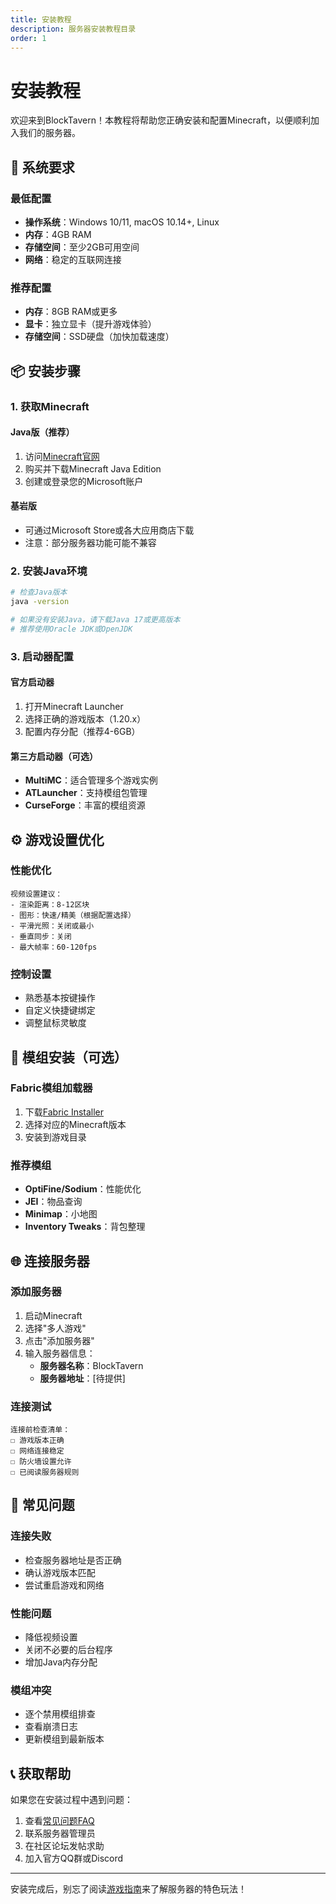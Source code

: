 ```yaml
---
title: 安装教程
description: 服务器安装教程目录
order: 1
---
```


# 安装教程

欢迎来到BlockTavern！本教程将帮助您正确安装和配置Minecraft，以便顺利加入我们的服务器。

## 🎯 系统要求

### 最低配置
- **操作系统**：Windows 10/11, macOS 10.14+, Linux
- **内存**：4GB RAM
- **存储空间**：至少2GB可用空间
- **网络**：稳定的互联网连接

### 推荐配置
- **内存**：8GB RAM或更多
- **显卡**：独立显卡（提升游戏体验）
- **存储空间**：SSD硬盘（加快加载速度）

## 📦 安装步骤

### 1. 获取Minecraft

#### Java版（推荐）
1. 访问[Minecraft官网](https://www.minecraft.net/)
2. 购买并下载Minecraft Java Edition
3. 创建或登录您的Microsoft账户

#### 基岩版
- 可通过Microsoft Store或各大应用商店下载
- 注意：部分服务器功能可能不兼容

### 2. 安装Java环境

```bash
# 检查Java版本
java -version

# 如果没有安装Java，请下载Java 17或更高版本
# 推荐使用Oracle JDK或OpenJDK
```

### 3. 启动器配置

#### 官方启动器
1. 打开Minecraft Launcher
2. 选择正确的游戏版本（1.20.x）
3. 配置内存分配（推荐4-6GB）

#### 第三方启动器（可选）
- **MultiMC**：适合管理多个游戏实例
- **ATLauncher**：支持模组包管理
- **CurseForge**：丰富的模组资源

## ⚙️ 游戏设置优化

### 性能优化
```
视频设置建议：
- 渲染距离：8-12区块
- 图形：快速/精美（根据配置选择）
- 平滑光照：关闭或最小
- 垂直同步：关闭
- 最大帧率：60-120fps
```

### 控制设置
- 熟悉基本按键操作
- 自定义快捷键绑定
- 调整鼠标灵敏度

## 🔧 模组安装（可选）

### Fabric模组加载器
1. 下载[Fabric Installer](https://fabricmc.net/)
2. 选择对应的Minecraft版本
3. 安装到游戏目录

### 推荐模组
- **OptiFine/Sodium**：性能优化
- **JEI**：物品查询
- **Minimap**：小地图
- **Inventory Tweaks**：背包整理

## 🌐 连接服务器

### 添加服务器
1. 启动Minecraft
2. 选择"多人游戏"
3. 点击"添加服务器"
4. 输入服务器信息：
   - **服务器名称**：BlockTavern
   - **服务器地址**：[待提供]

### 连接测试
```
连接前检查清单：
☐ 游戏版本正确
☐ 网络连接稳定
☐ 防火墙设置允许
☐ 已阅读服务器规则
```

## 🚨 常见问题

### 连接失败
- 检查服务器地址是否正确
- 确认游戏版本匹配
- 尝试重启游戏和网络

### 性能问题
- 降低视频设置
- 关闭不必要的后台程序
- 增加Java内存分配

### 模组冲突
- 逐个禁用模组排查
- 查看崩溃日志
- 更新模组到最新版本

## 📞 获取帮助

如果您在安装过程中遇到问题：

1. 查看[常见问题FAQ](../FAQ/index.md)
2. 联系服务器管理员
3. 在社区论坛发帖求助
4. 加入官方QQ群或Discord

---

安装完成后，别忘了阅读[游戏指南](../GameplayGuide/index.md)来了解服务器的特色玩法！